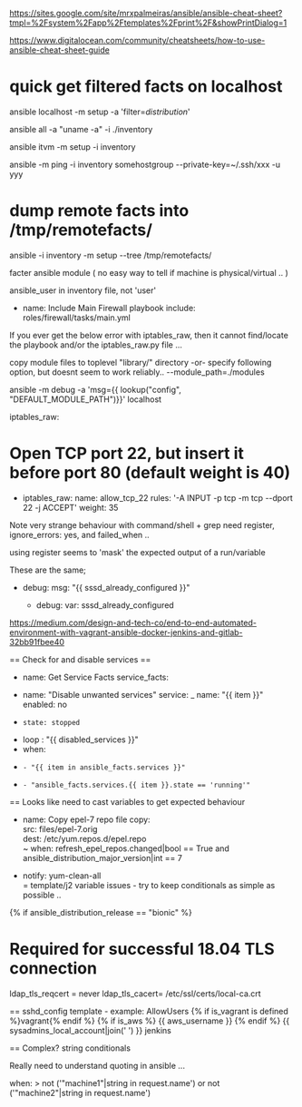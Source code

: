 https://sites.google.com/site/mrxpalmeiras/ansible/ansible-cheat-sheet?tmpl=%2Fsystem%2Fapp%2Ftemplates%2Fprint%2F&showPrintDialog=1

https://www.digitalocean.com/community/cheatsheets/how-to-use-ansible-cheat-sheet-guide

# quick get filtered facts on localhost
ansible localhost -m setup -a 'filter=*distribution*'

ansible all -a "uname -a" -i ./inventory

ansible itvm -m setup -i inventory

ansible -m ping -i inventory somehostgroup --private-key=~/.ssh/xxx -u yyy

# dump remote facts into /tmp/remotefacts/<hostname>
ansible -i inventory -m setup --tree /tmp/remotefacts/

facter ansible module ( no easy way to tell if machine is physical/virtual .. )

ansible_user in inventory file, not 'user'

- name: Include Main Firewall playbook
  include: roles/firewall/tasks/main.yml

If you ever get the below error with iptables_raw,
then it cannot find/locate the playbook and/or the
iptables_raw.py file ...

copy module files to toplevel "library/" directory
-or-
specify following option, but doesnt seem to work reliably..
--module_path=./modules

ansible -m debug -a 'msg={{ lookup("config", "DEFAULT_MODULE_PATH")}}' localhost

iptables_raw: 
# Open TCP port 22, but insert it before port 80 (default weight is 40)
- iptables_raw:
    name: allow_tcp_22
    rules: '-A INPUT -p tcp -m tcp --dport 22 -j ACCEPT'
    weight: 35

Note very strange behaviour with command/shell + grep
	need register, ignore_errors: yes, and failed_when ..

using register seems to 'mask' the expected output of a run/variable

These are the same;
- debug:
      msg: "{{ sssd_already_configured }}"

  - debug:
      var: sssd_already_configured

https://medium.com/design-and-tech-co/end-to-end-automated-environment-with-vagrant-ansible-docker-jenkins-and-gitlab-32bb91fbee40

== Check for and disable services ==

- name: Get Service Facts
  service_facts:

 - name: "Disable unwanted services"
    service:
 _    name: "{{ item }}"
      enabled: no
+     state: stopped
+   loop : "{{ disabled_services }}"
+   when:
+     - "{{ item in ansible_facts.services }}"
+     - "ansible_facts.services.{{ item }}.state == 'running'"

==
Looks like need to cast variables to get expected behaviour

- name: Copy epel-7 repo file
    copy:                   
      src: files/epel-7.orig                                                     
      dest: /etc/yum.repos.d/epel.repo                                           
~   when: refresh_epel_repos.changed|bool == True and ansible_distribution_major_version|int ==   7
+   notify: yum-clean-all                                                             
=
template/j2 variable issues - try to keep conditionals as simple as possible ..

{% if ansible_distribution_release == "bionic" %}
  # Required for successful 18.04 TLS connection
  ldap_tls_reqcert = never
  ldap_tls_cacert= /etc/ssl/certs/local-ca.crt

==
sshd_config template - example:
AllowUsers {% if is_vagrant is defined %}vagrant{% endif %} {% if is_aws %} {{ aws_username }} {% endif %} {{ sysadmins_local_account|join(' ') }} jenkins

== Complex? string conditionals

Really need to understand quoting in ansible ...

when: >
  not ('"machine1"|string in request.name')
  or not ('"machine2"|string in request.name')
